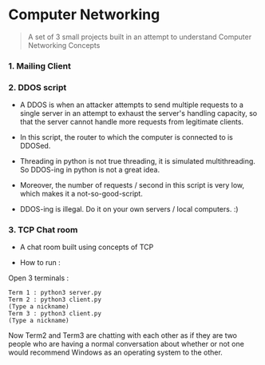# Computer Networking

> A set of 3 small projects built in an attempt to understand Computer Networking Concepts

### 1. Mailing Client

### 2. DDOS script

- A DDOS is when an attacker attempts to send multiple requests to a single server in an attempt to exhaust the server's handling capacity, so that the server cannot handle more requests from legitimate clients.

- In this script, the router to which the computer is connected to is DDOSed.

- Threading in python is not true threading, it is simulated multithreading. So DDOS-ing in python is not a great idea.

- Moreover, the number of requests / second in this script is very low, which makes it a not-so-good-script.

- DDOS-ing is illegal. Do it on your own servers / local computers. :)

### 3. TCP Chat room

- A chat room built using concepts of TCP

- How to run : 

Open 3 terminals : 
```
Term 1 : python3 server.py
Term 2 : python3 client.py
(Type a nickname)
Term 3 : python3 client.py
(Type a nickname)
```
Now Term2 and Term3 are chatting with each other as if they are two people who are having a normal conversation about whether or not one would recommend Windows as an operating system to the other.